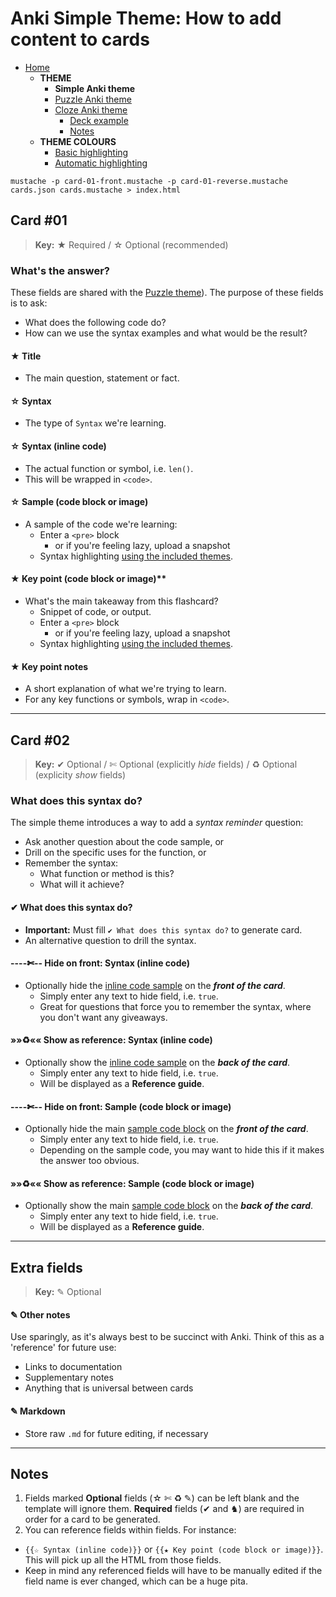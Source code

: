 # Anki Simple Theme: How to add content to cards

- [Home](../../README.md)
  - **THEME**
    - **Simple Anki theme**
    - [Puzzle Anki theme](../puzzle/README.md)
    - [Cloze Anki theme](../cloze/README.md)
      - [Deck example](../deck/README.md)
      - [Notes](#notes)
  - **THEME COLOURS**
    - [Basic highlighting](../../../assets/css/README.md)
    - [Automatic highlighting](../../../assets/css/README.md#automatic-syntax-highlighting-with-pygments)


```
mustache -p card-01-front.mustache -p card-01-reverse.mustache cards.json cards.mustache > index.html
```

## Card #01
> **Key:** ★ Required / ☆ Optional (recommended)

### What's the answer?

These fields are shared with the [Puzzle theme](../puzzle/README.md)). The purpose of these fields is to ask:

- What does the following code do?
- How can we use the syntax examples and what would be the result?

#### ★ Title

- The main question, statement or fact.

#### ☆ Syntax

- The type of `Syntax` we're learning.

#### ☆ Syntax (inline code)

- The actual function or symbol, i.e. `len()`.
- This will be wrapped in `<code>`.

#### ☆ Sample (code block or image)

- A sample of the code we're learning:
  - Enter a `<pre>` block
    - or if you're feeling lazy, upload a snapshot
  - Syntax highlighting [using the included themes](../../../assets/css/README.md).

#### ★ Key point (code block or image)**

- What's the main takeaway from this flashcard?
  - Snippet of code, or output.
  - Enter a `<pre>` block
    - or if you're feeling lazy, upload a snapshot
  - Syntax highlighting [using the included themes](../../../assets/css/README.md).

#### ★ Key point notes

- A short explanation of what we're trying to learn.
- For any key functions or symbols, wrap in `<code>`.



-----


## Card #02
> **Key:** ✔ Optional / ✄ Optional (explicitly *hide* fields) / ♻ Optional (explicity *show* fields)

### What does this syntax do?

The simple theme introduces a way to add a *syntax reminder* question:

- Ask another question about the code sample, or
- Drill on the specific uses for the function, or
- Remember the syntax:
  - What function or method is this?
  - What will it achieve?

#### ✔ What does this syntax do?

- **Important:** Must fill `✔ What does this syntax do?` to generate card.
- An alternative question to drill the syntax.

#### ----✄-- Hide on front: Syntax (inline code)

- Optionally hide the [inline code sample](#-syntax-inline-code) on the ***front of the card***.
  - Simply enter any text to hide field, i.e. `true`.
  - Great for questions that force you to remember the syntax, where you don't want any giveaways.

#### »»♻«« Show as reference: Syntax (inline code)

- Optionally show the [inline code sample](#-syntax-inline-code) on the ***back of the card***.
  - Simply enter any text to hide field, i.e. `true`.
  - Will be displayed as a **Reference guide**.

#### ----✄-- Hide on front: Sample (code block or image)

- Optionally hide the main [sample code block](#-sample-code-block-or-image) on the ***front of the card***.
  - Simply enter any text to hide field, i.e. `true`.
  - Depending on the sample code, you may want to hide this if it makes the answer too obvious.

#### »»♻«« Show as reference: Sample (code block or image)

- Optionally show the main [sample code block](#-sample-code-block-or-image) on the ***back of the card***.
  - Simply enter any text to hide field, i.e. `true`.
  - Will be displayed as a **Reference guide**.



-----



## Extra fields
> **Key:** ✎ Optional

#### ✎ Other notes

Use sparingly, as it's always best to be succinct with Anki. Think of this as a 'reference' for future use:

- Links to documentation
- Supplementary notes
- Anything that is universal between cards

#### ✎ Markdown

- Store raw `.md` for future editing, if necessary



-----



## Notes

1. Fields marked **Optional** fields (☆ ✄ ♻ ✎) can be left blank and the template will ignore them. **Required** fields (✔ and ♞) are required in order for a card to be generated.
2. You can reference fields within fields. For instance:
  - `{{☆ Syntax (inline code)}}` or `{{★ Key point (code block or image)}}`. This will pick up all the HTML from those fields.
  - Keep in mind any referenced fields will have to be manually edited if the field name is ever changed, which can be a huge pita.
